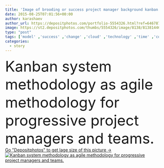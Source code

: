 ```yaml
---
title: 'Image of brooding or success project manager background kanban board desk.'
date: 2015-08-25T07:01:56+00:00
author: karashaev
author_url: https://depositphotos.com/portfolio-5554326.html?ref=64678756
image: https://st2.depositphotos.com/thumbs/5554326/image/8138/81381446/api_thumb_450.jpg?forcejpeg=true
type: "post"
tags: ['model' ,'success' ,'change' ,'cloud' ,'technology' ,'time' ,'concept' ,'flow' ,'development' ,'project' ,'delivery' ,'production' ,'manufacturing' ,'plan' ,'loops' ,'improvement' ,'leadership' ,'japan' ,'management' ,'process' ,'word' ,'lean' ,'progress' ,'IT' ,'manage' ,'software' ,'agile' ,'sticker' ,'just' ,'feedback' ,'done' ,'startup' ,'scrum' ,'kanban' ,'kaizen' ,'user story' ,'agile software' ]
categories: 
  - story
---
```

<div aling="center">
            <font size="60"> Kanban system methodology as agile methodology for progressive project managers and teams.</font>   
</div>
<div>
    <a href='https://st2.depositphotos.com/thumbs/5554326/image/8138/81381446/api_thumb_450.jpg?forcejpeg=true?ref=64678756' target=_blank > Go "Depositphotos" to get lage size of this picture ->
        <img href='https://st2.depositphotos.com/thumbs/5554326/image/8138/81381446/api_thumb_450.jpg?forcejpeg=true?ref=64678756' src='https://st2.depositphotos.com/5554326/8138/i/950/depositphotos_81381446-stock-photo-image-of-brooding-or-success.jpg?forcejpeg=true' alt='Kanban system methodology as agile methodology for progressive project managers and teams.' >
    </a>
</div>
